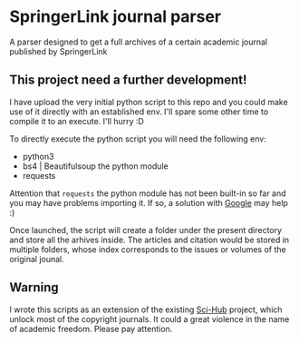 # SpringerLink journal parser
A parser designed to get a full archives of a certain academic journal published by SpringerLink

## This project need a further development!

I have upload the very initial python script to this repo and you could make use of it directly with an established env. I'll spare some other time to compile it to an execute. I'll hurry :D

To directly execute the python script you will need the following env:

- python3
- bs4 | Beautifulsoup the python module
- requests

Attention that `requests` the python module has not been built-in so far and you may have problems importing it. If so, a solution with [Google](http://google.com) may help :)

Once launched, the script will create a folder under the present directory and store all the arhives inside. The articles and citation would be stored in multiple folders, whose index corresponds to the issues or volumes of the original jounal.

## Warning

I wrote this scripts as an extension of the existing [Sci-Hub](http://sci-hub.tw) project, which unlock most of the copyright journals. It could a great violence in the name of academic freedom. Please pay attention.
